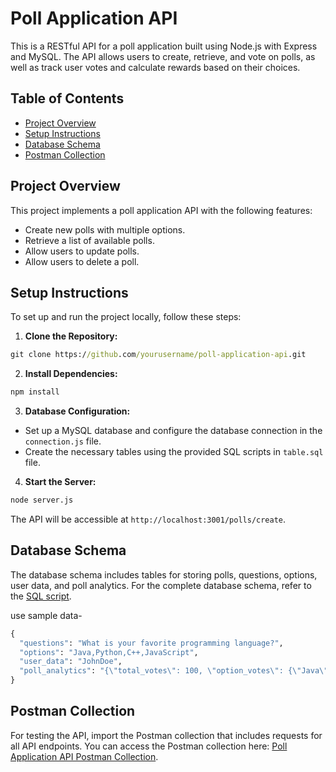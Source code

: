# Poll Application API

This is a RESTful API for a poll application built using Node.js with Express and MySQL. The API allows users to create, retrieve, and vote on polls, as well as track user votes and calculate rewards based on their choices.

## Table of Contents

- [Project Overview](#project-overview)
- [Setup Instructions](#setup-instructions)
- [Database Schema](#database-schema)
- [Postman Collection](#postman-collection)


## Project Overview

This project implements a poll application API with the following features:

- Create new polls with multiple options.
- Retrieve a list of available polls.
- Allow users to update polls.
- Allow users to delete a poll.

## Setup Instructions

To set up and run the project locally, follow these steps:

1. **Clone the Repository:**
```cmd
git clone https://github.com/yourusername/poll-application-api.git
```

2. **Install Dependencies:**
```cmd
npm install
```

3. **Database Configuration:**
- Set up a MySQL database and configure the database connection in the `connection.js` file.
- Create the necessary tables using the provided SQL scripts in `table.sql` file.

4. **Start the Server:**
```cmd
node server.js
```

The API will be accessible at `http://localhost:3001/polls/create`.

## Database Schema

The database schema includes tables for storing polls, questions, options, user data, and poll analytics. For the complete database schema, refer to the [SQL script](table.sql).

use sample data-
```cmd
{
  "questions": "What is your favorite programming language?",
  "options": "Java,Python,C++,JavaScript",
  "user_data": "JohnDoe",
  "poll_analytics": "{\"total_votes\": 100, \"option_votes\": {\"Java\": 30, \"Python\": 40, \"C++\": 15, \"JavaScript\": 15}}"
}

```



## Postman Collection

For testing the API, import the Postman collection that includes requests for all API endpoints. You can access the Postman collection here: [Poll Application API Postman Collection](https://www.postman.com/naruchan07/workspace/my-work/collection/27277026-a9717b72-02e6-46c0-b7d9-ede5a5263708?action=share&creator=27277026).


